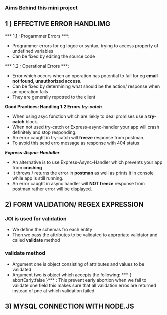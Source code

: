 ### Aims Behind this mini project

## 1 ) EFFECTIVE ERROR HANDLIMG
*** 1.1 : Progarmmer Errors ***: 
- Programmer errors for eg logoc or syntax, trying to access property of undefined variables 
- Can be fixed by editing the source code

*** 1.2 : Operational Errors ***: 
- Error which occurs when an operation has potential to fail for eg **email not found, unauthorized access**.
- Can be fixed by determining what should be the action/ response when an operation fails
- They are generally repotred to the client

**Good Practices: Handling 1.2 Errors**
***try-catch***
- When using asyc function which are liekly to deal promises use a **try-catch** block.
- When not used try-catch or Express-async-handler your app will crash definitely and stop responding.
- An error caught in try-catch will **freeze** response from postman.
- To avoid this send erro message as response with 404 status

***Express-Async-Hanbdler***
- An alternative is to use Express-Async-Handler which prevents your app from **crashing**
- It throws / returns the error in **postman** as well as prints it in console while app is still running.
- An error caught in async handler will **NOT freeze** response from postman rather error will be displayed.

## 2) FORM VALIDATION/ REGEX EXPRESSION
### JOI is used for validation
- We define the schemas fro each entity
- Then we pass the attributes to be validated to apprpriate validator and called **validate** method
### validate method
- Argument one is object consisting of attributes and values to be validated
- Argument two is object which accepts the following:
*** { abortEarly:false }*** : This prevent early abortion when we fail to validate one field
                              this makes sure that all validation erros are returned instead of 
                              pne at which validation failed

## 3) MYSQL CONNECTION WITH NODE.JS